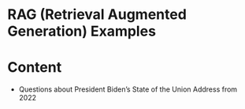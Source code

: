 # RAG (Retrieval Augmented Generation) Examples

# Content
- Questions about President Biden’s State of the Union Address from 2022 
